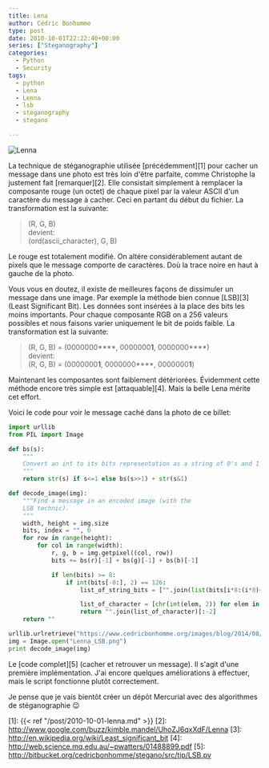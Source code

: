 ```yaml
---
title: Lena
author: Cédric Bonhomme
type: post
date: 2010-10-01T22:22:40+00:00
series: ["Steganography"]
categories:
  - Python
  - Security
tags:
  - python
  - Lena
  - Lenna
  - lsb
  - steganography
  - stegano

---
```

![Lenna](/images/blog/2014/08/Lenna_LSB.png)

La technique de stéganographie utilisée [précédemment][1] pour cacher un message
dans une photo est très loin d'être parfaite, comme Christophe la justement fait
[remarquer][2]. Elle consistait simplement à remplacer la composante rouge
(un octet) de chaque pixel par la valeur ASCII d'un caractère du message à cacher.
Ceci en partant du début du fichier. La transformation est la suivante:

> (R, G, B)  
> devient:  
> (ord(ascii_character), G, B)

Le rouge est totalement modifié. On altére considérablement autant de pixels
que le message comporte de caractères. Doù la trace noire en haut à gauche de
la photo.

Vous vous en doutez, il existe de meilleures façons de dissimuler un message
dans une image. Par exemple la méthode bien connue [LSB][3]
(Least Significant Bit). Les données sont insérées à la place des bits les moins
importants. Pour chaque composante RGB on a 256 valeurs possibles et nous
faisons varier uniquement le bit de poids faible. La transformation est la
suivante:

> (R, G, B) = (0000000****, 0000000**1**, 0000000****)  
> devient:  
> (R, G, B) = (0000000**1**, 0000000****, 0000000**1**)

Maintenant les composantes sont faiblement détériorées. Évidemment cette méthode
encore très simple est [attaquable][4]. Mais la belle Lena mérite cet effort.

Voici le code pour voir le message caché dans la photo de ce billet:

```python
import urllib
from PIL import Image

def bs(s):
    """
    Convert an int to its bits representation as a string of 0's and 1's.
    """
    return str(s) if s<=1 else bs(s>>1) + str(s&1)

def decode_image(img):
    """Find a message in an encoded image (with the
    LSB technic).
    """
    width, height = img.size
    bits, index = "", 0
    for row in range(height):
        for col in range(width):
            r, g, b = img.getpixel((col, row))
            bits += bs(r)[-1] + bs(g)[-1] + bs(b)[-1]

            if len(bits) >= 8:
                if int(bits[-8:], 2) == 126:
                    list_of_string_bits = ["".join(list(bits[i*8:(i*8)+8])) for i in range(0, len(bits)/8)]

                    list_of_character = [chr(int(elem, 2)) for elem in list_of_string_bits]
                    return "".join(list_of_character)[:-2]
    return ""

urllib.urlretrieve("https://www.cedricbonhomme.org/images/blog/2014/08/Lenna_LSB.png", "Lenna_LSB.png")
img = Image.open("Lenna_LSB.png")
print decode_image(img)
```

Le [code complet][5] (cacher et retrouver un message). Il s'agit d'une première
implémentation. J'ai encore quelques améliorations à effectuer, mais le script
fonctionne plutôt correctement.

Je pense que je vais bientôt créer un dépôt Mercurial avec des algorithmes de
stéganographie 😉

 [1]: {{< ref "/post/2010-10-01-lenna.md" >}}
 [2]: http://www.google.com/buzz/kimble.mandel/UhoZJ6qxXdF/Lenna
 [3]: http://en.wikipedia.org/wiki/Least_significant_bit
 [4]: http://web.science.mq.edu.au/~pwatters/01488899.pdf
 [5]: http://bitbucket.org/cedricbonhomme/stegano/src/tip/LSB.py